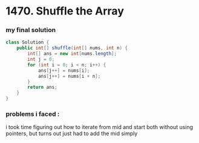 # 1470. Shuffle the Array

### my final solution

```java
class Solution {
    public int[] shuffle(int[] nums, int n) {
        int[] ans = new int[nums.length];
        int j = 0;
        for (int i = 0; i < n; i++) {
            ans[j++] = nums[i];     
            ans[j++] = nums[i + n]; 
        }
        return ans;
    }
}
```

### problems i faced :
i took time figuring out how to iterate from mid and start both without using pointers,
but turns out just had to add the mid simply
